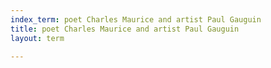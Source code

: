 ```yaml
---
index_term: poet Charles Maurice and artist Paul Gauguin
title: poet Charles Maurice and artist Paul Gauguin
layout: term

---
```

